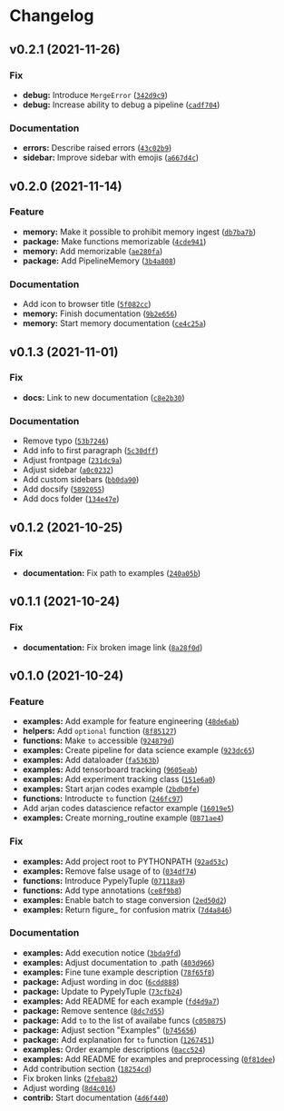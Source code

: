 # Changelog

<!--next-version-placeholder-->

## v0.2.1 (2021-11-26)
### Fix
* **debug:** Introduce `MergeError` ([`342d9c9`](https://github.com/stoney95/pypely/commit/342d9c9d851efcc017abe95b9c13e013fec56f5b))
* **debug:** Increase ability to debug a pipeline ([`cadf704`](https://github.com/stoney95/pypely/commit/cadf704737b764adeca0f66fe4223acc1f135262))

### Documentation
* **errors:** Describe raised errors ([`43c02b9`](https://github.com/stoney95/pypely/commit/43c02b92955efd475dfca7f9163f10a571a80cbb))
* **sidebar:** Improve sidebar with emojis ([`a667d4c`](https://github.com/stoney95/pypely/commit/a667d4c5f59c0c96aefa09e1a74af80691879050))

## v0.2.0 (2021-11-14)
### Feature
* **memory:** Make it possible to prohibit memory ingest ([`db7ba7b`](https://github.com/stoney95/pypely/commit/db7ba7b6607e9fd20aa3dfc8eabd6632325e356a))
* **package:** Make functions memorizable ([`4cde941`](https://github.com/stoney95/pypely/commit/4cde941bf7c47e5377cbfeb2590ff19fd6bf016c))
* **memory:** Add memorizable ([`ae280fa`](https://github.com/stoney95/pypely/commit/ae280fad5fee5225fead1215d15205a5ba87d4b7))
* **package:** Add PipelineMemory ([`3b4a808`](https://github.com/stoney95/pypely/commit/3b4a8089e49034dbfd4354b437b5234168cac6fe))

### Documentation
* Add icon to browser title ([`5f082cc`](https://github.com/stoney95/pypely/commit/5f082cc06c941d7e74fcaface3d1c97cfc54e4c8))
* **memory:** Finish documentation ([`9b2e656`](https://github.com/stoney95/pypely/commit/9b2e65680db042586b18d24adcbb780b24d87dee))
* **memory:** Start memory documentation ([`ce4c25a`](https://github.com/stoney95/pypely/commit/ce4c25a536356471127a0e18b6b2de5df5d71cda))

## v0.1.3 (2021-11-01)
### Fix
* **docs:** Link to new documentation ([`c8e2b30`](https://github.com/stoney95/pypely/commit/c8e2b304f190e18e1812b2aec8c15db7c817f74a))

### Documentation
* Remove typo ([`53b7246`](https://github.com/stoney95/pypely/commit/53b7246cfee91ff859e6c9abdb6b0e47565a223f))
* Add info to first paragraph ([`5c30dff`](https://github.com/stoney95/pypely/commit/5c30dff3cb280db838cd5b1d6d96fb2f218fc571))
* Adjust frontpage ([`231dc9a`](https://github.com/stoney95/pypely/commit/231dc9a116f829234a3d92a27a9d916af52cb547))
* Adjust sidebar ([`a0c0232`](https://github.com/stoney95/pypely/commit/a0c0232966e806d15846d4dd95cc16349fa418d2))
* Add custom sidebars ([`bb0da90`](https://github.com/stoney95/pypely/commit/bb0da907716d29cb0e8c24fc88d356ff531508f7))
* Add docsify ([`5892055`](https://github.com/stoney95/pypely/commit/589205564f4ead95e7b5c23c318b607a03b7e4f0))
* Add docs folder ([`134e47e`](https://github.com/stoney95/pypely/commit/134e47ec3464a5662a5dea27fd179ad137a4da79))

## v0.1.2 (2021-10-25)
### Fix
* **documentation:** Fix path to examples ([`240a05b`](https://github.com/stoney95/pypely/commit/240a05b076077795ae6121b8331109e638df20ec))

## v0.1.1 (2021-10-24)
### Fix
* **documentation:** Fix broken image link ([`8a28f0d`](https://github.com/stoney95/pypely/commit/8a28f0d402cb48bee1281ddf37fbdc1709ac8bce))

## v0.1.0 (2021-10-24)
### Feature
* **examples:** Add example for feature engineering ([`48de6ab`](https://github.com/stoney95/pypely/commit/48de6ab44aac5da415b96481fc7bb31c49868104))
* **helpers:** Add `optional` function ([`8f85127`](https://github.com/stoney95/pypely/commit/8f85127960aabf3df3a62fa5409e8d5f8573f265))
* **functions:** Make `to` accessible ([`924879d`](https://github.com/stoney95/pypely/commit/924879dae5a2b7abee575e1113f69b2040feff08))
* **examples:** Create pipeline for data science example ([`923dc65`](https://github.com/stoney95/pypely/commit/923dc65954dd09e912777976b1918e4d74c75af3))
* **examples:** Add dataloader ([`fa5363b`](https://github.com/stoney95/pypely/commit/fa5363bf831c3dec36d368f4767aed13248fdbf4))
* **examples:** Add tensorboard tracking ([`9605eab`](https://github.com/stoney95/pypely/commit/9605eabf0758f8219e244a67460da474a33e3d4c))
* **examples:** Add experiment tracking class ([`151e6a0`](https://github.com/stoney95/pypely/commit/151e6a012bd9f296afe4b33b546926b90a869e1e))
* **examples:** Start arjan codes example ([`2bdb0fe`](https://github.com/stoney95/pypely/commit/2bdb0fe860b8d1f0bd69ffa97694d7e5200b64fe))
* **functions:** Introducte `to` function ([`246fc97`](https://github.com/stoney95/pypely/commit/246fc97cc5f0ed2f1cdebe4d041450eb77620f19))
* Add arjan codes datascience refactor example ([`16019e5`](https://github.com/stoney95/pypely/commit/16019e577174892318b0f36bd04fb8a9b9824135))
* **examples:** Create morning_routine example ([`0871ae4`](https://github.com/stoney95/pypely/commit/0871ae4c918dea811a81aa02f3c32966bb0d46fe))

### Fix
* **examples:** Add project root to PYTHONPATH ([`92ad53c`](https://github.com/stoney95/pypely/commit/92ad53c8850fb8a733aabdee030be5e4dab9f2d0))
* **examples:** Remove false usage of to ([`034df74`](https://github.com/stoney95/pypely/commit/034df74e677222ed195f9faf22566a0f3e523d75))
* **functions:** Introduce PypelyTuple ([`07118a9`](https://github.com/stoney95/pypely/commit/07118a94efb84f3079d725dd38968f9a7fb15a0b))
* **functions:** Add type annotations ([`ce8f9b8`](https://github.com/stoney95/pypely/commit/ce8f9b882e597bd29abd9fcfdc8ff5c47a521902))
* **examples:** Enable batch to stage conversion ([`2ed50d2`](https://github.com/stoney95/pypely/commit/2ed50d297d76b5ba561c87d525f35e7ad1ebaf8d))
* **examples:** Return figure_ for confusion matrix ([`7d4a846`](https://github.com/stoney95/pypely/commit/7d4a8460f5157714f36e82121e0140b3451a7a34))

### Documentation
* **examples:** Add execution notice ([`3bda9fd`](https://github.com/stoney95/pypely/commit/3bda9fd593c654ce858c9513881a928784e4cc1e))
* **examples:** Adjust documentation to .path ([`403d966`](https://github.com/stoney95/pypely/commit/403d966f334d61b3a04458f5c214ef8f201a07d6))
* **examples:** Fine tune example description ([`78f65f8`](https://github.com/stoney95/pypely/commit/78f65f8ddeec9d5dc6ad901832e2a7a2a0e07867))
* **package:** Adjust wording in doc ([`6cdd888`](https://github.com/stoney95/pypely/commit/6cdd888de90af762ec5df4c5ae0108d3c37bac11))
* **package:** Update to PypelyTuple ([`73cfb24`](https://github.com/stoney95/pypely/commit/73cfb24388bc1b9325f1369477eac66697260a57))
* **examples:** Add README for each example ([`fd4d9a7`](https://github.com/stoney95/pypely/commit/fd4d9a7eb292ecb88eacae74238a89dee4a9b33f))
* **package:** Remove sentence ([`8dc7d55`](https://github.com/stoney95/pypely/commit/8dc7d55243f92df4d6959c2f26347bc5ea47ca61))
* **package:** Add `to` to the list of availabe funcs ([`c050875`](https://github.com/stoney95/pypely/commit/c050875c601285c5500ade1f1b65b4e1c49b1eba))
* **package:** Adjust section "Examples" ([`b745656`](https://github.com/stoney95/pypely/commit/b74565658e78a885f8c0fbb8848757cf0e1cacb7))
* **package:** Add explanation for `to` function ([`1267451`](https://github.com/stoney95/pypely/commit/1267451c9db8d06151e764ba9b53be88ab482989))
* **examples:** Order example descriptions ([`0acc524`](https://github.com/stoney95/pypely/commit/0acc5249fe27bd77337fbdcdea951b132367ff21))
* **examples:** Add README for examples and preprocessing ([`0f81dee`](https://github.com/stoney95/pypely/commit/0f81deed0c7f827aeb7e543b7d19e58a2bec3f5e))
* Add contribution section ([`18254cd`](https://github.com/stoney95/pypely/commit/18254cd276d86286f84363d81ffff46f3d82868a))
* Fix broken links ([`2feba82`](https://github.com/stoney95/pypely/commit/2feba82596bb119a492f4e0a285ef995a3b25330))
* Adjust wording ([`8d4c016`](https://github.com/stoney95/pypely/commit/8d4c016ceb68f5f6b8d515d6258088ca0b689fbf))
* **contrib:** Start documentation ([`4d6f440`](https://github.com/stoney95/pypely/commit/4d6f440a3cc1b16df83c1084c60006d62fe561e0))
